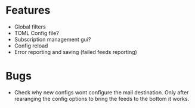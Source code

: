 # Features
  * Global filters
  * TOML Config file?
  * Subscription management gui?
  * Config reload
  * Error reporting and saving (failed feeds reporting)

# Bugs
  * Check why new configs wont configure the mail destination. Only after
    rearanging the config options to bring the feeds to the bottom it works.

